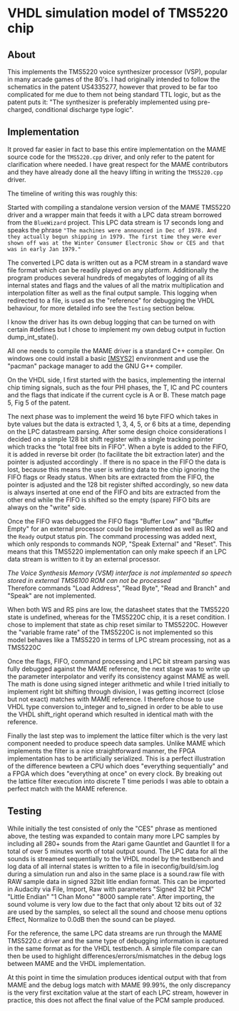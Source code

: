 # VHDL simulation model of TMS5220 chip

## About
This implements the TMS5220 voice synthesizer processor (VSP), popular in many arcade games of the 80's. I had originally intended to follow the schematics in the patent US4335277, however that proved to be far too complicated for me due to them not being standard TTL logic, but as the patent puts it: "The synthesizer is preferably implemented using pre-charged, conditional discharge type logic".  

## Implementation
It proved far easier in fact to base this entire implementation on the MAME source code for the `TMS5220.cpp` driver, and only refer to the patent for clarification where needed. I have great respect for the MAME contributors and they have already done all the heavy lifting in writing the `TMS5220.cpp` driver.  

The timeline of writing this was roughly this:  

Started with compiling a standalone version version of the MAME TMS5220 driver and a wrapper main that feeds it with a LPC data stream borrowed from the `BlueWizard` project. This LPC data stream is 17 seconds long and speaks the phrase `"The machines were announced in Dec of 1978. And they actually begun shipping in 1979. The first time they were ever shown off was at the Winter Consumer Electronic Show or CES and that was in early Jan 1979."`  

The converted LPC data is written out as a PCM stream in a standard wave file format which can be readily played on any platform. Additionally the program produces several hundreds of megabytes of logging of all its internal states and flags and the values of all the matrix multiplication and interpolation filter as well as the final output sample. This logging when redirected to a file, is used as the "reference" for debugging the VHDL behaviour, for more detailed info see the `Testing` section below.  

I know the driver has its own debug logging that can be turned on with certain #defines but I chose to implement my own debug output in fuction dump_int_state().  

All one needs to compile the MAME driver is a standard C++ compiler. On windows one could install a basic [[MSYS2]](https://www.msys2.org/) environment and use the "pacman" package manager to add the GNU G++ compiler.

On the VHDL side, I first started with the basics, implementing the internal chip timing signals, such as the four PHI phases, the T, IC and PC counters and the flags that indicate if the current cycle is A or B. These match page 5, Fig 5 of the patent.  

The next phase was to implement the weird 16 byte FIFO which takes in byte values but the data is extracted 1, 3, 4, 5, or 6 bits at a time, depending on the LPC datastream parsing. After some design choice considerations I decided on a simple 128 bit shift register with a single tracking pointer which tracks the "total free bits in FIFO". When a byte is added to the FIFO, it is added in reverse bit order (to facilitate the bit extraction later) and the pointer is adjusted accordingly . If there is no space in the FIFO the data is lost, because this means the user is writing data to the chip ignoring the FIFO flags or Ready status. When bits are extracted from the FIFO, the pointer is adjusted and the 128 bit register shifted accordingly, so new data is always inserted at one end of the FIFO and bits are extracted from the other end while the FIFO is shifted so the empty (spare) FIFO bits are always on the "write" side.  

Once the FIFO was debugged the FIFO flags "Buffer Low" and "Buffer Empty" for an external processor could be implemented as well as IRQ and the `Ready` output status pin. The command processing was added next, which only responds to commands NOP, "Speak External" and "Reset". This means that this TMS5220 implementation can only make speech if an LPC data stream is written to it by an external processor.  

*The Voice Synthesis Memory (VSM) interface is not implemented so speech stored in external TMS6100 ROM can not be processed*  
Therefore commands "Load Address", "Read Byte", "Read and Branch" and "Speak" are not implemented.  

When both WS and RS pins are low, the datasheet states that the TMS5220 state is undefined, whereas for the TMS5220C chip, it is a reset condition. I chose to implement that state as chip reset similar to TMS5220C. However the "variable frame rate" of the TMS5220C is not implemented so this model behaves like a TMS5220 in terms of LPC stream processing, not as a TMS5220C

Once the flags, FIFO, command processing and LPC bit stream parsing was fully debugged against the MAME reference, the next stage was to write up the parameter interpolator and verify its consistency against MAME as well. The math is done using signed integer arithmetic and while I tried initially to implement right bit shifting through division, I was getting incorrect (close but not exact) matches with MAME reference. I therefore chose to use VHDL type conversion to_integer and to_signed in order to be able to use the VHDL shift_right operand which resulted in identical math with the reference.  

Finally the last step was to implement the lattice filter which is the very last component needed to produce speech data samples. Unlike MAME which implements the filter is a nice straightforward manner, the FPGA implementation has to be artificially serialized. This is a perfect illustration of the difference bewteen a CPU which does "everything sequentially" and a FPGA which does "everything at once" on every clock. By breaking out the lattice filter execution into discrete T time periods I was able to obtain a perfect match with the MAME reference.  

## Testing
While initially the test consisted of only the "CES" phrase as mentioned above, the testing was expanded to contain many more LPC samples by including all 280+ sounds from the Atari game Gauntlet and Gauntlet II for a total of over 5 minutes worth of total output sound. The LPC data for all the sounds is streamed sequentially to the VHDL model by the testbench and log data of all internal states is written to a file in iseconfig/build/sim.log during a simulation run and also in the same place is a sound.raw file with RAW sample data in signed 32bit litle endian format. This can be imported in Audacity via File, Import, Raw with parameters "Signed 32 bit PCM" "Little Endian" "1 Chan Mono" "8000 sample rate". After importing, the sound volume is very low due to the fact that only about 12 bits out of 32 are used by the samples, so select all the sound and choose menu options Effect, Normalize to 0.0dB then the sound can be played.

For the reference, the same LPC data streams are run through the MAME TMS5220.c driver and the same type of debugging information is captured in the same format as for the VHDL testbench. A simple file compare can then be used to highlight differences/errors/mismatches in the debug logs between MAME and the VHDL implementation. 

At this point in time the simulation produces identical output with that from MAME and the debug logs match with MAME 99.99%, the only discrepancy is the very first excitation value at the start of each LPC stream, however in practice, this does not affect the final value of the PCM sample produced.
